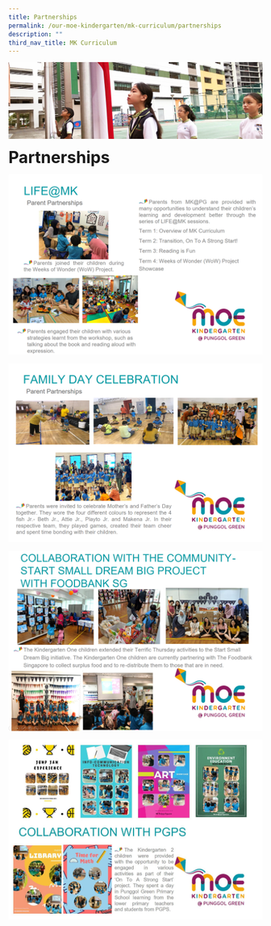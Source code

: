 ```yaml
---
title: Partnerships
permalink: /our-moe-kindergarten/mk-curriculum/partnerships
description: ""
third_nav_title: MK Curriculum
---
```

![](/images/sub-banner.jpg)

**<font size=6>Partnerships</font>**

![](/images/Our%20MOE%20Kindergarten/Partnerships%201.png)

![](/images/Our%20MOE%20Kindergarten/Partnerships%202.png)

![](/images/Our%20MOE%20Kindergarten/Partnerships%203.png)

![](/images/Our%20MOE%20Kindergarten/Partnerships%204.jpg)